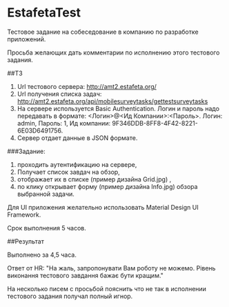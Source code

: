 # EstafetaTest
Тестовое задание на собеседование в компанию по разработке приложений.

Просьба желающих дать комментарии по исполнению этого тестового задания.

##ТЗ

1) Url тестового сервера: http://amt2.estafeta.org/
2) Url получения списка задач:  http://amt2.estafeta.org/api/mobilesurveytasks/gettestsurveytasks 
3) На сервере используется  Basic Authentication.
Логин и пароль надо передавать в формате: <Логин>@<Ид Компании>:<Пароль>.
Логин: admin,
Пароль: 1,
Ид компании: 9F346DDB-8FF8-4F42-8221-6E03D6491756.
4) Сервер отдает данные в JSON формате.

###Задание:
1. проходить  аутентификацию на сервере,
2. Получает список завдач на обзор,
3. отображает их в списке (пример дизайна Grid.jpg) ,
4. по клику открывает форму (пример дизайна Info.jpg) обзора выбранной задачи.

Для UI приложения желательно использовать Material Design UI Framework.

Срок выполнения 5 часов.

##Результат

Выполнено за 4,5 часа.

Ответ от HR: "На жаль, запропонувати Вам роботу не можемо. Рівень виконання тестового завдання бажає бути кращим."

На несколько писем с просьбой пояснить что не так в исполнении тестового задания получал полный игнор.

 
